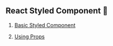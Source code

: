 ## React Styled Component 💅

1. [Basic Styled Component](https://github.com/SaishJ/React-Styled-Components/commit/5488492b54661fec964a4202f9a1a79461b8534e)

2. [Using Props](https://github.com/SaishJ/React-Styled-Components/commit/43ad56cf0bf7906c39d9494c8d0fe2ce2bcae9d3)
